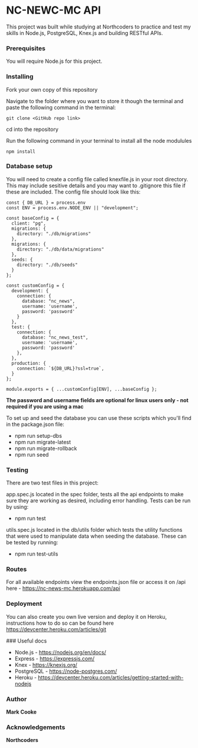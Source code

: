 # NC-NEWC-MC API

This project was built while studying at Northcoders to practice and test my skills in Node.js, PostgreSQL, Knex.js and building RESTful APIs.

### Prerequisites
You will require Node.js for this project.

### Installing

Fork your own copy of this repository

Navigate to the folder where you want to store it though the terminal and paste the following command in the terminal:

```
git clone <GitHub repo link>
```

cd into the repository

Run the following command in your terminal to install all the node modulules

```
npm install
```

### Database setup

You will need to create a config file called knexfile.js in your root directory. This may include sesitive details and you may want to .gitignore this file if these are included. The config file should look like this:

```
const { DB_URL } = process.env
const ENV = process.env.NODE_ENV || "development";

const baseConfig = {
  client: "pg",
  migrations: {
    directory: "./db/migrations"
  },
  migrations: {
    directory: "./db/data/migrations"
  },
  seeds: {
    directory: "./db/seeds"
  }
};

const customConfig = {
  development: {
    connection: {
      database: "nc_news",
      username: 'username',
      password: 'password'
    }
  },
  test: {
    connection: {
      database: "nc_news_test",
      username: 'username',
      password: 'password'
    },
  },
  production: {
    connection: `${DB_URL}?ssl=true`,
  }
};

module.exports = { ...customConfig[ENV], ...baseConfig };
```
**The password and username fields are optional for linux users only - not required if you are using a mac**

To set up and seed the database you can use these scripts which you'll find in the package.json file:

* npm run setup-dbs
* npm run migrate-latest
* npm run migrate-rollback
* npm run seed

### Testing

There are two test files in this project:

app.spec.js located in the spec folder, tests all the api endpoints to make sure they are working as desired, including error handling. Tests can be run by using:

* npm run test

utils.spec.js located in the db/utils folder which tests the utility functions that were used to manipulate data when seeding the database. These can be tested by running:

* npm run test-utils

### Routes

For all available endpoints view the endpoints.json file or access it on /api here - https://nc-news-mc.herokuapp.com/api

### Deployment

You can also create you own live version and deploy it on Heroku, instructions how to do so can be found here https://devcenter.heroku.com/articles/git

### Useful docs

* Node.js - https://nodejs.org/en/docs/
* Express - https://expressjs.com/
* Knex - https://knexjs.org/
* PostgreSQL - https://node-postgres.com/
* Heroku - https://devcenter.heroku.com/articles/getting-started-with-nodejs

### Author

**Mark Cooke**

### Acknowledgements

**Northcoders**
